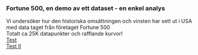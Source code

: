 ### Fortune 500, en demo av ett dataset - en enkel analys

Vi undersöker hur den historiska omsättningen och vinsten har sett ut i USA med data taget från företaget Fortune 500
<br>
Totalt ca 25K datapunkter och rafflande kurvor!
<br>
[Test](https://wired.com)
<br>
[Test II](https://github.com/IoT-Dude/blogg_mtrl/blob/main/Fortune500_demo.html)


